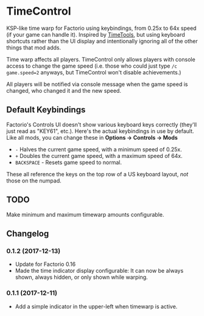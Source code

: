 # TimeControl
KSP-like time warp for Factorio using keybindings, from 0.25x to 64x speed (if your game can handle it).  Inspired
by [TimeTools](https://mods.factorio.com/mods/binbinhfr/TimeTools), but using keyboard shortcuts rather than the UI
display and intentionally ignoring all of the other things that mod adds.
  
Time warp affects all players.  TimeControl only allows players with console access to change the game speed (i.e. 
those who could just type `/c game.speed=2` anyways, but TimeControl won't disable achievements.)

All players will be notified via console message when the game speed is changed, who changed it and the new speed. 

## Default Keybindings

Factorio's Controls UI doesn't show various keyboard keys correctly (they'll just read as "KEY61", etc.).  Here's the 
actual keybindings in use by default.  Like all mods, you can change these in **Options -> Controls -> Mods**

 - `-` Halves the current game speed, with a minimum speed of 0.25x.
 - `+` Doubles the current game speed, with a maximum speed of 64x. 
 - `BACKSPACE` - Resets game speed to normal.
 
These all reference the keys on the top row of a US keyboard layout, *not* those on the numpad.
 
## TODO

Make minimum and maximum timewarp amounts configurable.

## Changelog

### 0.1.2 (2017-12-13)
* Update for Factorio 0.16
* Made the time indicator display configurable: It can now be always shown, always hidden, or only shown while warping.

### 0.1.1 (2017-12-11)
 
* Add a simple indicator in the upper-left when timewarp is active.
